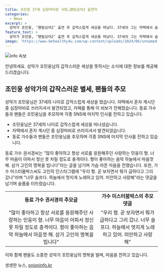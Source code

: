 ```yaml
---
title: 조민웅 37세 심장마비로 사망…팬텀싱어2 출연자
categories:
  - News
excerpt: >
  성악가 조민웅, ‘팬텀싱어2’ 출연 후 갑작스럽게 세상을 떠났다. 37세의 그는 자택에서 숨진 채 발견됐으며, 이는 많은 이들에게 충격을 안겼다. 동료들은 고인을 추모하며 마음을 전하고, 팬들도 안타까움을 표했다. 6일 팬카페를 통해 알려진 이 비보는 많은 이들에게 슬픔을 안겼다. 생전 인연이 깊었던 사람들은 그를 추억하며 안타까움을 털어놨다.
feature_text: >
  성악가 조민웅, ‘팬텀싱어2’ 출연 후 갑작스럽게 세상을 떠났다. 37세의 그는 자택에서 숨진 채 발견됐으며, 이는 많은 이들에게 충격을 안겼다. 동료들은 고인을 추모하며 마음을 전하고, 팬들도 안타까움을 표했다. 6일 팬카페를 통해 알려진 이 비보는 많은 이들에게 슬픔을 안겼다. 생전 인연이 깊었던 사람들은 그를 추억하며 안타까움을 털어놨다.
image: 'https://www.behealthy4u.com/wp-content/uploads/2024/06/unnamed-file.png'
---
```


<p><img src="https://www.behealthy4u.com/wp-content/uploads/2024/06/unnamed-file.png" alt="info 속보" /></p>

<p>안녕하세요. 성악가 조민웅님의 갑작스러운 세상을 뜻하시는 소식에 대한 정보를 제공해드리겠습니다.</p>

<h2 data-ke-size="size26">조민웅 성악가의 갑작스러운 별세, 팬들의 추모</h2>

<p>성악가 조민웅님은 37세의 나이로 갑작스럽게 세상을 떴습니다. 자택에서 혼자 계시던 중 심장마비로 쓰러지셔서 발견되었고, 카페를 통해 이 비보가 전해졌습니다. 동료 가수들과 팬들은 조민웅님을 추모하며 각종 SNS에 마지막 인사를 전하고 있습니다.</p>

<ul>
  <li>조민웅님은 37세의 나이로 갑작스럽게 세상을 떠나셨습니다.</li>
  <li>자택에서 혼자 계시던 중 심장마비로 쓰러지셔서 발견되었습니다.</li>
  <li>동료 가수들과 팬들은 조민웅님을 추모하며 각종 SNS에 마지막 인사를 전하고 있습니다.</li>
</ul>

<p data-ke-size="size16"></p>

<p>동료 가수 권서경씨는 "많이 좋아하고 항상 서로를 응원해주던 사랑하는 민웅이 형. 너무 마음이 아파서 정신 못 차릴 정도로 충격이다. 형이 좋아하는 음악 하늘에서 마음껏 해. 삼가 고인의 명복을 빕니다"라는 글을 남기며 가슴 아픈 마음을 전했습니다. 또한, 가수 미스터붐박스씨도 고인의 인스타그램에 "우리 형. 곧 보자면서 뭐가 급하다고 그리 갔나"라며 "너무 슬프다. 하늘에서 멋지게 노래하고 있어. 미안하고 사랑해"라는 댓글을 남기며 슬픔을 터뜨렸습니다.</p>

<table>
  <tr>
    <td style="text-align: center; height: 17px;"><b>동료 가수 권서경의 추모글</b></td>
    <td style="text-align: center; height: 17px;"><b>가수 미스터붐박스의 추모 댓글</b></td>
  </tr>
  <tr>
    <td style="text-align: center;">"많이 좋아하고 항상 서로를 응원해주던 사랑하는 민웅이 형. 너무 마음이 아파서 정신 못 차릴 정도로 충격이다. 형이 좋아하는 음악 하늘에서 마음껏 해. 삼가 고인의 명복을 빕니다"</td>
    <td style="text-align: center;">"우리 형. 곧 보자면서 뭐가 급하다고 그리 갔나. 너무 슬프다. 하늘에서 멋지게 노래하고 있어. 미안하고 사랑해"</td>
  </tr>
</table>

<p>이와 함께 팬들도 소중한 성악가 조민웅님의 명복을 빌며, 마음을 전하고 있습니다.</p>
생생한 뉴스, <a href="https://onioninfo.kr" rel="dofollow">onioninfo.kr</a>


